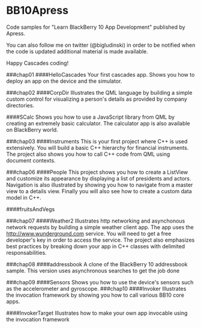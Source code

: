 BB10Apress
==========

Code samples for "Learn BlackBerry 10 App Development" published by Apress.

You can also follow me on twitter (@bigludinski) in order to be notified when the code is updated additional material is made available. 

Happy Cascades coding! 

###chap01
####HelloCascades
Your first cascades app. Shows you how to deploy an app on the device and the simulator.

###chap02
####CorpDir
Illustrates the QML language by building a simple custom control for visualizing a person's details as provided by company directories. 

####SCalc
Shows you how to use a JavaScript library from QML by creating an extremely basic calculator. The calculator app is also available on BlackBerry world.


###chap03
####Instruments
This is your first project where C++ is used extensively. You will build a basic C++ hierarchy for financial instruments. The project also shows you how to call C++ code from QML using document contexts.

###chap06
####People
This project shows you how to create a ListView and customize its appearance by displaying a list of presidents and actors. Navigation is also illustrated by showing you how to navigate from a master view to a details view. Finally you will also see how to create a custom data model in C++.

####fruitsAndVegs


###chap07
####Weather2
Illustrates http networking and asynchonous network requests by building a simple weather client app. The app uses the http://www.wunderground.com service. You will need to get a free developer's key in order to access the service. The project also emphasizes best practices by breaking down your app in C++ classes with delimited responsabilities. 

###chap08
####addressbook
A clone of the BlackBerry 10 addressbook sample. This version uses asynchronous searches to get the job done

###chap09
####Sensors
Shows you how to use the device's sensors such as the accelerometer and gyroscope.
###chap10
####Invoker
Illustrates the invocation framework by showing you how to call various BB10 core apps. 

####InvokerTarget
Illustrates how to make your own app invocable using the invocation framework






